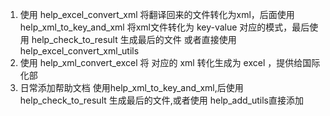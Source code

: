 1. 使用 help_excel_convert_xml 将翻译回来的文件转化为xml，后面使用  help_xml_to_key_and_xml 将xml文件转化为 key-value 对应的模式，最后使用 help_check_to_result 生成最后的文件
    或者直接使用 help_excel_convert_xml_utils 
2. 使用 help_xml_convert_excel 将 对应的 xml 转化生成为 excel ，提供给国际化部
3. 日常添加帮助文档 使用help_xml_to_key_and_xml,后使用help_check_to_result 生成最后的文件,或者使用 help_add_utils直接添加